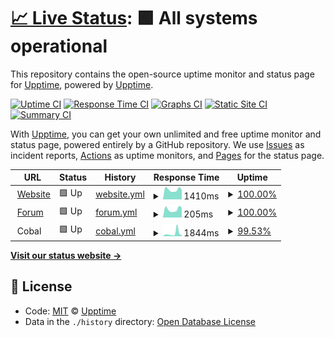 # [📈 Live Status](https://demo.upptime.js.org): <!--live status--> **🟩 All systems operational**

This repository contains the open-source uptime monitor and status page for [Upptime](https://upptime.js.org), powered by [Upptime](https://github.com/upptime/upptime).

[![Uptime CI](https://github.com/koj-co/upptime/workflows/Uptime%20CI/badge.svg)](https://github.com/koj-co/upptime/actions?query=workflow%3A%22Uptime+CI%22)
[![Response Time CI](https://github.com/koj-co/upptime/workflows/Response%20Time%20CI/badge.svg)](https://github.com/koj-co/upptime/actions?query=workflow%3A%22Response+Time+CI%22)
[![Graphs CI](https://github.com/koj-co/upptime/workflows/Graphs%20CI/badge.svg)](https://github.com/koj-co/upptime/actions?query=workflow%3A%22Graphs+CI%22)
[![Static Site CI](https://github.com/koj-co/upptime/workflows/Static%20Site%20CI/badge.svg)](https://github.com/koj-co/upptime/actions?query=workflow%3A%22Static+Site+CI%22)
[![Summary CI](https://github.com/koj-co/upptime/workflows/Summary%20CI/badge.svg)](https://github.com/koj-co/upptime/actions?query=workflow%3A%22Summary+CI%22)

With [Upptime](https://upptime.js.org), you can get your own unlimited and free uptime monitor and status page, powered entirely by a GitHub repository. We use [Issues](https://github.com/upptime/upptime/issues) as incident reports, [Actions](https://github.com/upptime/upptime/actions) as uptime monitors, and [Pages](https://demo.upptime.js.org) for the status page.

<!--start: status pages-->
<!-- This summary is generated by Upptime (https://github.com/upptime/upptime) -->
<!-- Do not edit this manually, your changes will be overwritten -->
<!-- prettier-ignore -->
| URL | Status | History | Response Time | Uptime |
| --- | ------ | ------- | ------------- | ------ |
| <img alt="" src="https://favicons.githubusercontent.com/www.seven-ig.de" height="13"> [Website](https://www.seven-ig.de) | 🟩 Up | [website.yml](https://github.com/c0ball/Uptime/commits/master/history/website.yml) | <details><summary><img alt="Response time graph" src="./graphs/website/response-time-week.png" height="20"> 1410ms</summary><br><a href="https://c0ball.github.io/Uptime/history/website"><img alt="Response time 1479" src="https://img.shields.io/endpoint?url=https%3A%2F%2Fraw.githubusercontent.com%2Fc0ball%2FUptime%2Fmaster%2Fapi%2Fwebsite%2Fresponse-time.json"></a><br><a href="https://c0ball.github.io/Uptime/history/website"><img alt="24-hour response time 1166" src="https://img.shields.io/endpoint?url=https%3A%2F%2Fraw.githubusercontent.com%2Fc0ball%2FUptime%2Fmaster%2Fapi%2Fwebsite%2Fresponse-time-day.json"></a><br><a href="https://c0ball.github.io/Uptime/history/website"><img alt="7-day response time 1410" src="https://img.shields.io/endpoint?url=https%3A%2F%2Fraw.githubusercontent.com%2Fc0ball%2FUptime%2Fmaster%2Fapi%2Fwebsite%2Fresponse-time-week.json"></a><br><a href="https://c0ball.github.io/Uptime/history/website"><img alt="30-day response time 1458" src="https://img.shields.io/endpoint?url=https%3A%2F%2Fraw.githubusercontent.com%2Fc0ball%2FUptime%2Fmaster%2Fapi%2Fwebsite%2Fresponse-time-month.json"></a><br><a href="https://c0ball.github.io/Uptime/history/website"><img alt="1-year response time 1479" src="https://img.shields.io/endpoint?url=https%3A%2F%2Fraw.githubusercontent.com%2Fc0ball%2FUptime%2Fmaster%2Fapi%2Fwebsite%2Fresponse-time-year.json"></a></details> | <details><summary><a href="https://c0ball.github.io/Uptime/history/website">100.00%</a></summary><a href="https://c0ball.github.io/Uptime/history/website"><img alt="All-time uptime 95.60%" src="https://img.shields.io/endpoint?url=https%3A%2F%2Fraw.githubusercontent.com%2Fc0ball%2FUptime%2Fmaster%2Fapi%2Fwebsite%2Fuptime.json"></a><br><a href="https://c0ball.github.io/Uptime/history/website"><img alt="24-hour uptime 100.00%" src="https://img.shields.io/endpoint?url=https%3A%2F%2Fraw.githubusercontent.com%2Fc0ball%2FUptime%2Fmaster%2Fapi%2Fwebsite%2Fuptime-day.json"></a><br><a href="https://c0ball.github.io/Uptime/history/website"><img alt="7-day uptime 100.00%" src="https://img.shields.io/endpoint?url=https%3A%2F%2Fraw.githubusercontent.com%2Fc0ball%2FUptime%2Fmaster%2Fapi%2Fwebsite%2Fuptime-week.json"></a><br><a href="https://c0ball.github.io/Uptime/history/website"><img alt="30-day uptime 100.00%" src="https://img.shields.io/endpoint?url=https%3A%2F%2Fraw.githubusercontent.com%2Fc0ball%2FUptime%2Fmaster%2Fapi%2Fwebsite%2Fuptime-month.json"></a><br><a href="https://c0ball.github.io/Uptime/history/website"><img alt="1-year uptime 95.60%" src="https://img.shields.io/endpoint?url=https%3A%2F%2Fraw.githubusercontent.com%2Fc0ball%2FUptime%2Fmaster%2Fapi%2Fwebsite%2Fuptime-year.json"></a></details>
| <img alt="" src="https://favicons.githubusercontent.com/www.seven-ig.de" height="13"> [Forum](https://www.seven-ig.de/phpBB3/) | 🟩 Up | [forum.yml](https://github.com/c0ball/Uptime/commits/master/history/forum.yml) | <details><summary><img alt="Response time graph" src="./graphs/forum/response-time-week.png" height="20"> 205ms</summary><br><a href="https://c0ball.github.io/Uptime/history/forum"><img alt="Response time 241" src="https://img.shields.io/endpoint?url=https%3A%2F%2Fraw.githubusercontent.com%2Fc0ball%2FUptime%2Fmaster%2Fapi%2Fforum%2Fresponse-time.json"></a><br><a href="https://c0ball.github.io/Uptime/history/forum"><img alt="24-hour response time 166" src="https://img.shields.io/endpoint?url=https%3A%2F%2Fraw.githubusercontent.com%2Fc0ball%2FUptime%2Fmaster%2Fapi%2Fforum%2Fresponse-time-day.json"></a><br><a href="https://c0ball.github.io/Uptime/history/forum"><img alt="7-day response time 205" src="https://img.shields.io/endpoint?url=https%3A%2F%2Fraw.githubusercontent.com%2Fc0ball%2FUptime%2Fmaster%2Fapi%2Fforum%2Fresponse-time-week.json"></a><br><a href="https://c0ball.github.io/Uptime/history/forum"><img alt="30-day response time 214" src="https://img.shields.io/endpoint?url=https%3A%2F%2Fraw.githubusercontent.com%2Fc0ball%2FUptime%2Fmaster%2Fapi%2Fforum%2Fresponse-time-month.json"></a><br><a href="https://c0ball.github.io/Uptime/history/forum"><img alt="1-year response time 241" src="https://img.shields.io/endpoint?url=https%3A%2F%2Fraw.githubusercontent.com%2Fc0ball%2FUptime%2Fmaster%2Fapi%2Fforum%2Fresponse-time-year.json"></a></details> | <details><summary><a href="https://c0ball.github.io/Uptime/history/forum">100.00%</a></summary><a href="https://c0ball.github.io/Uptime/history/forum"><img alt="All-time uptime 95.53%" src="https://img.shields.io/endpoint?url=https%3A%2F%2Fraw.githubusercontent.com%2Fc0ball%2FUptime%2Fmaster%2Fapi%2Fforum%2Fuptime.json"></a><br><a href="https://c0ball.github.io/Uptime/history/forum"><img alt="24-hour uptime 100.00%" src="https://img.shields.io/endpoint?url=https%3A%2F%2Fraw.githubusercontent.com%2Fc0ball%2FUptime%2Fmaster%2Fapi%2Fforum%2Fuptime-day.json"></a><br><a href="https://c0ball.github.io/Uptime/history/forum"><img alt="7-day uptime 100.00%" src="https://img.shields.io/endpoint?url=https%3A%2F%2Fraw.githubusercontent.com%2Fc0ball%2FUptime%2Fmaster%2Fapi%2Fforum%2Fuptime-week.json"></a><br><a href="https://c0ball.github.io/Uptime/history/forum"><img alt="30-day uptime 100.00%" src="https://img.shields.io/endpoint?url=https%3A%2F%2Fraw.githubusercontent.com%2Fc0ball%2FUptime%2Fmaster%2Fapi%2Fforum%2Fuptime-month.json"></a><br><a href="https://c0ball.github.io/Uptime/history/forum"><img alt="1-year uptime 95.53%" src="https://img.shields.io/endpoint?url=https%3A%2F%2Fraw.githubusercontent.com%2Fc0ball%2FUptime%2Fmaster%2Fapi%2Fforum%2Fuptime-year.json"></a></details>
| <img alt="" src="https://favicons.githubusercontent.com/null" height="13"> Cobal | 🟩 Up | [cobal.yml](https://github.com/c0ball/Uptime/commits/master/history/cobal.yml) | <details><summary><img alt="Response time graph" src="./graphs/cobal/response-time-week.png" height="20"> 1844ms</summary><br><a href="https://c0ball.github.io/Uptime/history/cobal"><img alt="Response time 1023" src="https://img.shields.io/endpoint?url=https%3A%2F%2Fraw.githubusercontent.com%2Fc0ball%2FUptime%2Fmaster%2Fapi%2Fcobal%2Fresponse-time.json"></a><br><a href="https://c0ball.github.io/Uptime/history/cobal"><img alt="24-hour response time 851" src="https://img.shields.io/endpoint?url=https%3A%2F%2Fraw.githubusercontent.com%2Fc0ball%2FUptime%2Fmaster%2Fapi%2Fcobal%2Fresponse-time-day.json"></a><br><a href="https://c0ball.github.io/Uptime/history/cobal"><img alt="7-day response time 1844" src="https://img.shields.io/endpoint?url=https%3A%2F%2Fraw.githubusercontent.com%2Fc0ball%2FUptime%2Fmaster%2Fapi%2Fcobal%2Fresponse-time-week.json"></a><br><a href="https://c0ball.github.io/Uptime/history/cobal"><img alt="30-day response time 1138" src="https://img.shields.io/endpoint?url=https%3A%2F%2Fraw.githubusercontent.com%2Fc0ball%2FUptime%2Fmaster%2Fapi%2Fcobal%2Fresponse-time-month.json"></a><br><a href="https://c0ball.github.io/Uptime/history/cobal"><img alt="1-year response time 1023" src="https://img.shields.io/endpoint?url=https%3A%2F%2Fraw.githubusercontent.com%2Fc0ball%2FUptime%2Fmaster%2Fapi%2Fcobal%2Fresponse-time-year.json"></a></details> | <details><summary><a href="https://c0ball.github.io/Uptime/history/cobal">99.53%</a></summary><a href="https://c0ball.github.io/Uptime/history/cobal"><img alt="All-time uptime 99.70%" src="https://img.shields.io/endpoint?url=https%3A%2F%2Fraw.githubusercontent.com%2Fc0ball%2FUptime%2Fmaster%2Fapi%2Fcobal%2Fuptime.json"></a><br><a href="https://c0ball.github.io/Uptime/history/cobal"><img alt="24-hour uptime 100.00%" src="https://img.shields.io/endpoint?url=https%3A%2F%2Fraw.githubusercontent.com%2Fc0ball%2FUptime%2Fmaster%2Fapi%2Fcobal%2Fuptime-day.json"></a><br><a href="https://c0ball.github.io/Uptime/history/cobal"><img alt="7-day uptime 99.53%" src="https://img.shields.io/endpoint?url=https%3A%2F%2Fraw.githubusercontent.com%2Fc0ball%2FUptime%2Fmaster%2Fapi%2Fcobal%2Fuptime-week.json"></a><br><a href="https://c0ball.github.io/Uptime/history/cobal"><img alt="30-day uptime 99.78%" src="https://img.shields.io/endpoint?url=https%3A%2F%2Fraw.githubusercontent.com%2Fc0ball%2FUptime%2Fmaster%2Fapi%2Fcobal%2Fuptime-month.json"></a><br><a href="https://c0ball.github.io/Uptime/history/cobal"><img alt="1-year uptime 99.70%" src="https://img.shields.io/endpoint?url=https%3A%2F%2Fraw.githubusercontent.com%2Fc0ball%2FUptime%2Fmaster%2Fapi%2Fcobal%2Fuptime-year.json"></a></details>

<!--end: status pages-->

[**Visit our status website →**](https://demo.upptime.js.org)

## 📄 License

- Code: [MIT](./LICENSE) © [Upptime](https://upptime.js.org)
- Data in the `./history` directory: [Open Database License](https://opendatacommons.org/licenses/odbl/1-0/)
